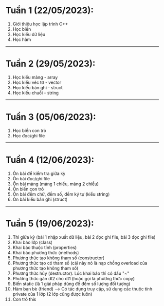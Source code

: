 # Tuần 1 (22/05/2023): 
1. Giới thiệu học lập trình C++
2. Học biến
3. Học kiểu dữ liệu
4. Học hàm
--------------------------------------------------------------------------------------------

# Tuần 2 (29/05/2023):
1. Học kiểu mảng - array
2. Học kiểu véc tơ - vector
3. Học kiểu bản ghi - struct
4. Học kiểu chuỗi - string
--------------------------------------------------------------------------------------------

# Tuần 3 (05/06/2023):
1. Học biến con trỏ
2. Học đọc/ghi file
--------------------------------------------------------------------------------------------

# Tuần 4 (12/06/2023):
1. Ôn bài để kiểm tra giữa kỳ
2. Ôn bài đọc/ghi file
3. Ôn bài mảng (mảng 1 chiều, mảng 2 chiều)
4. Ôn biến con trỏ
5. Ôn bài đếm chữ, đếm số, đếm ký tự (kiểu string)
6. Ôn bài kiểu bản ghi (struct)
--------------------------------------------------------------------------------------------

# Tuần 5 (19/06/2023):
1. Thi giữa kỳ (bài 1 nhập xuất dữ liệu, bài 2 đọc ghi file, bài 3 đọc ghi file)
2. Khai báo lớp (class)
3. Khai báo thuộc tính (properties)
4. Khai báo phương thức (methods)
5. Phương thức tạo không tham số (constructor)
6. Phương thức tạo có tham số (cái này nó là nạp chồng overload của phương thức tạo không tham số)
7. Phương thức hủy (destructor). Lúc khai báo thì có dấu "~"
8. Phương thức gán dt2 cho dt1 (hoặc gọi là phương thức copy)
9. Biến static (là 1 giải pháp dùng để đếm số lượng đối tượng)
10. Hàm bạn bè (friend) --> Có tác dụng truy cập, sử dụng các thuộc tính private của 1 lớp (2 lớp cũng được luôn)
11. Con trỏ this
